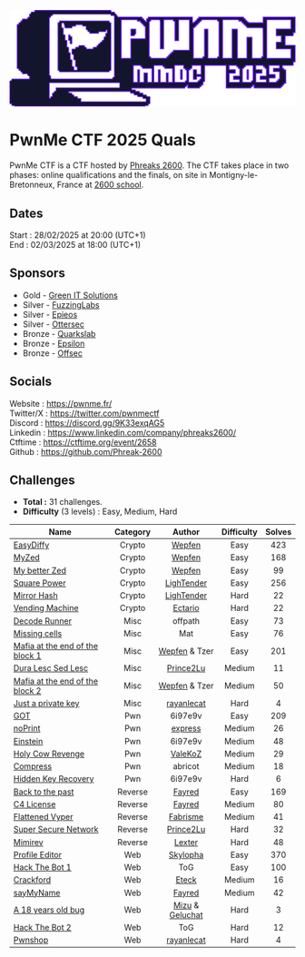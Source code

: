 ![banner](./pwnme.png)

# PwnMe CTF 2025 Quals

PwnMe CTF is a CTF hosted by [Phreaks 2600](https://x.com/phreaks2600).
The CTF takes place in two phases: online qualifications and the finals, on site in Montigny-le-Bretonneux, France at [2600 school](https://www.2600.fr/).

## Dates
Start : 28/02/2025 at 20:00 (UTC+1)<br>
End : 02/03/2025 at 18:00 (UTC+1)

## Sponsors

- Gold - [Green IT Solutions](https://www.greenitsolutions.fr/)
- Silver - [FuzzingLabs](https://fuzzinglabs.com/)
- Silver - [Epieos](https://epieos.com/)
- Silver - [Ottersec](https://osec.io/)
- Bronze - [Quarkslab](https://www.quarkslab.com/)
- Bronze - [Epsilon](https://www.epsilon-sec.com/)
- Bronze - [Offsec](https://www.offsec.com/)

## Socials

Website : https://pwnme.fr/<br>
Twitter/X : https://twitter.com/pwnmectf<br>
Discord : https://discord.gg/9K33exqAG5<br>
Linkedin : https://www.linkedin.com/company/phreaks2600/<br>
Ctftime : https://ctftime.org/event/2658<br>
Github : https://github.com/Phreak-2600



## Challenges

- **Total :** 31 challenges.
- **Difficulty** (3 levels) : Easy, Medium, Hard

| Name                                                                | Category      | Author          | Difficulty  | Solves |
|---------------------------------------------------------------------|:-------------:|:---------------:|:-----------:|:-------:|
| [EasyDiffy](./Crypto/EasyDiffy/)                            | Crypto        | [Wepfen](https://x.com/wepfen)           | Easy        | 423 |
| [MyZed](./Crypto/MyZed/)                            | Crypto        | [Wepfen](https://x.com/wepfen)            | Easy        | 168 |
| [My better Zed](./Crypto/My_better_Zed/)                            | Crypto        | [Wepfen](https://x.com/wepfen)            | Easy        | 99 |
| [Square Power](./Crypto/Square_Power/)                            | Crypto        | [LighTender](https://x.com/LighTender_)            | Easy        | 256 |
| [Mirror Hash](./Crypto/Mirrror__Hash/)                            | Crypto        | [LighTender](https://x.com/LighTender_)            | Hard        | 22 |
| [Vending Machine](./Crypto/Vending_Machine/)                            | Crypto        | [Ectario](https://x.com/Ectari0)            | Hard        | 22 |
| [Decode Runner](./Misc/Decode_Runner/)                            | Misc        | offpath            | Easy        | 73 |
| [Missing cells](./Misc/Missing_cells/)                            | Misc        | Mat            | Easy        | 76 |
| [Mafia at the end of the block 1](./Misc/Mafia_at_the_end_of_the_block_1/)                            | Misc        | [Wepfen](https://x.com/wepfen)  & Tzer            | Easy        | 201 |
| [Dura Lesc Sed Lesc](./Misc/Dura_Lesc_Sed_Lesc/)                            | Misc        | [Prince2Lu](https://x.com/Prince2lu2)            | Medium        | 11 |
| [Mafia at the end of the block 2](./Misc/Mafia_at_the_end_of_the_block_2/)                            | Misc        |  [Wepfen](https://x.com/wepfen)  & Tzer             | Medium        | 50 |
| [Just a private key](./Misc/Just_a_private_key/)                            | Misc        | [rayanlecat](https://x.com/rayanlecat)            | Hard        | 4 |
| [GOT](./Pwn/GOT/)                            | Pwn        | 6i97e9v           | Easy        | 209 |
| [noPrint](./Pwn/noPrint/)                            | Pwn        | [express](https://x.com/expr3ss_)            | Medium        | 26 |
| [Einstein](./Pwn/Einstein/)                            | Pwn        | 6i97e9v           | Medium        | 48 |
| [Holy Cow Revenge](./Pwn/Holy_Cow_Revenge/)                            | Pwn        | [ValeKoZ](https://x.com/valekoz_)            | Medium        | 29 |
| [Compress](./Pwn/Compress/)                            | Pwn        | abricot            | Medium        | 18 |
| [Hidden Key Recovery](./Pwn/HiddenKeyRecovery/)                            | Pwn        | 6i97e9v           | Hard        | 6 |
| [Back to the past](./Reverse/Back_to_the_past/)                            | Reverse        | [Fayred](https://x.com/fayred_fr)            | Easy        | 169 |
| [C4 License](./Reverse/C4_License/)                            | Reverse        | [Fayred](https://x.com/fayred_fr)            | Medium        | 80 |
| [Flattened Vyper](./Reverse/Flattened_Vyper/)                            | Reverse        | [Fabrisme](https://x.com/FabrismeGoeland)            | Medium        | 41 |
| [Super Secure Network](./Reverse/Super_Secure_Network/)                            | Reverse        | [Prince2Lu](https://x.com/Prince2Lu2)           | Hard        | 32 |
| [Mimirev](./Reverse/Mimirev/)                            | Reverse        | [Lexter](https://x.com/lxt33r)            | Hard        | 48 |
| [Profile Editor](./Web/Profile_Editor/)                            | Web        | [Skylopha](https://x.com/Skylopha)            | Easy        | 370 |
| [Hack The Bot 1](./Web/Hack_The_Bot_1/)                            | Web        | ToG            | Easy        | 100 |
| [Crackford](./Web/Crackford/)                            | Web        | [Eteck](https://x.com/Eteckq)            | Medium        | 16 |
| [sayMyName](./Web/sayMyName/)                            | Web        | [Fayred](https://x.com/fayred_fr)            | Medium        | 42 |
| [A 18 years old bug](./Web/A_18_years_old_bug/)                            | Web        | [Mizu](https://x.com/kevin_mizu) & [Geluchat](https://x.com/Geluchat)            | Hard        | 3 |
| [Hack The Bot 2](./Web/Hack_The_Bot_2/)                            | Web        | ToG            | Hard        | 12 |
| [Pwnshop](./Web/Pwnshop/)                            | Web        | [rayanlecat](https://x.com/rayanlecat)            | Hard        | 4 |
